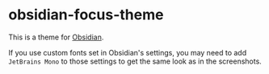 # obsidian-focus-theme

This is a theme for [Obsidian](https://obsidian.md/).

If you use custom fonts set in Obsidian's settings, you may need to add `JetBrains Mono` to those settings to get the same look as in the screenshots.
